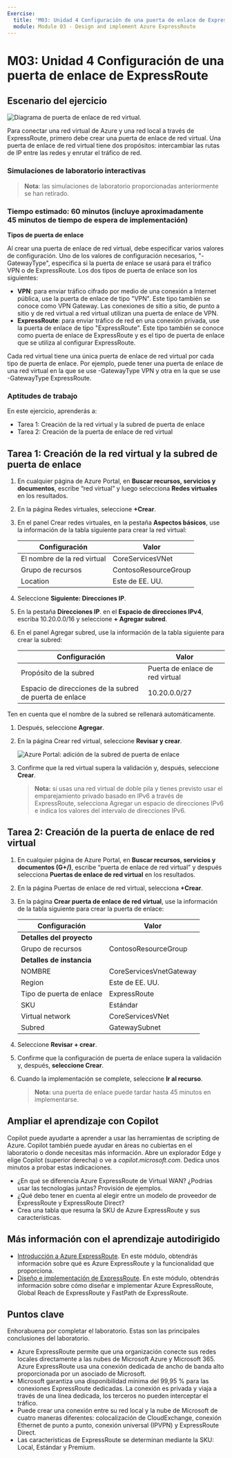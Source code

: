 ```yaml
---
Exercise:
  title: 'M03: Unidad 4 Configuración de una puerta de enlace de ExpressRoute'
  module: Module 03 - Design and implement Azure ExpressRoute
---
```

# M03: Unidad 4 Configuración de una puerta de enlace de ExpressRoute

## Escenario del ejercicio

![Diagrama de puerta de enlace de red virtual.](../media/4-exercise-configure-expressroute-gateway.png)

Para conectar una red virtual de Azure y una red local a través de ExpressRoute, primero debe crear una puerta de enlace de red virtual. Una puerta de enlace de red virtual tiene dos propósitos: intercambiar las rutas de IP entre las redes y enrutar el tráfico de red.

### Simulaciones de laboratorio interactivas

>**Nota**: las simulaciones de laboratorio proporcionadas anteriormente se han retirado.

### Tiempo estimado: 60 minutos (incluye aproximadamente 45 minutos de tiempo de espera de implementación)

**Tipos de puerta de enlace**

Al crear una puerta de enlace de red virtual, debe especificar varios valores de configuración. Uno de los valores de configuración necesarios, "-GatewayType", especifica si la puerta de enlace se usará para el tráfico VPN o de ExpressRoute. Los dos tipos de puerta de enlace son los siguientes:

- **VPN**: para enviar tráfico cifrado por medio de una conexión a Internet pública, use la puerta de enlace de tipo "VPN". Este tipo también se conoce como VPN Gateway. Las conexiones de sitio a sitio, de punto a sitio y de red virtual a red virtual utilizan una puerta de enlace de VPN.
- **ExpressRoute**: para enviar tráfico de red en una conexión privada, use la puerta de enlace de tipo "ExpressRoute". Este tipo también se conoce como puerta de enlace de ExpressRoute y es el tipo de puerta de enlace que se utiliza al configurar ExpressRoute.

Cada red virtual tiene una única puerta de enlace de red virtual por cada tipo de puerta de enlace. Por ejemplo, puede tener una puerta de enlace de una red virtual en la que se use -GatewayType VPN y otra en la que se use -GatewayType ExpressRoute.

### Aptitudes de trabajo

En este ejercicio, aprenderás a:

- Tarea 1: Creación de la red virtual y la subred de puerta de enlace
- Tarea 2: Creación de la puerta de enlace de red virtual

## Tarea 1: Creación de la red virtual y la subred de puerta de enlace

1. En cualquier página de Azure Portal, en **Buscar recursos, servicios y documentos**, escribe “red virtual” y luego selecciona **Redes virtuales** en los resultados.

1. En la página Redes virtuales, seleccione **+Crear**.

1. En el panel Crear redes virtuales, en la pestaña **Aspectos básicos**, use la información de la tabla siguiente para crear la red virtual:

   | **Configuración**          | **Valor**                        |
   | -------------------- | -------------------------------- |
   | El nombre de la red virtual | CoreServicesVNet                 |
   | Grupo de recursos       | ContosoResourceGroup             |
   | Location             | Este de EE. UU.                          |

1. Seleccione **Siguiente: Direcciones IP**.

1. En la pestaña **Direcciones IP**. en el **Espacio de direcciones IPv4**, escriba 10.20.0.0/16 y seleccione **+ Agregar subred**.

1. En el panel Agregar subred, use la información de la tabla siguiente para crear la subred:

   | **Configuración**                  | **Valor**               |
   | ---------------------------- | ----------------------- |
   | Propósito de la subred               | Puerta de enlace de red virtual |
   | Espacio de direcciones de la subred de puerta de enlace | 10.20.0.0/27            |

Ten en cuenta que el nombre de la subred se rellenará automáticamente.

1. Después, seleccione **Agregar**.

1. En la página Crear red virtual, seleccione **Revisar y crear**.

   ![Azure Portal: adición de la subred de puerta de enlace](../media/add-gateway-subnet.png)

1. Confirme que la red virtual supera la validación y, después, seleccione **Crear**.

   >**Nota:** si usas una red virtual de doble pila y tienes previsto usar el emparejamiento privado basado en IPv6 a través de ExpressRoute, selecciona Agregar un espacio de direcciones IPv6 e indica los valores del intervalo de direcciones IPv6.

## Tarea 2: Creación de la puerta de enlace de red virtual

1. En cualquier página de Azure Portal, en **Buscar recursos, servicios y documentos (G+/)**, escribe “puerta de enlace de red virtual” y después selecciona **Puertas de enlace de red virtual** en los resultados.

1. En la página Puertas de enlace de red virtual, selecciona **+Crear**.

1. En la página **Crear puerta de enlace de red virtual**, use la información de la tabla siguiente para crear la puerta de enlace:

   | **Configuración**               | **Valor**                  |
   | ------------------------- | -------------------------- |
   | **Detalles del proyecto**       |                            |
   | Grupo de recursos            | ContosoResourceGroup       |
   | **Detalles de instancia**      |                            |
   | NOMBRE                      | CoreServicesVnetGateway    |
   | Region                    | Este de EE. UU.                    |
   | Tipo de puerta de enlace              | ExpressRoute               |
   | SKU                       | Estándar                   |
   | Virtual network           | CoreServicesVNet           |
   | Subred                    | GatewaySubnet              |
   
1. Seleccione **Revisar + crear**.

1. Confirme que la configuración de puerta de enlace supera la validación y, después, **seleccione Crear**.

1. Cuando la implementación se complete, seleccione **Ir al recurso**.

   >**Nota:** una puerta de enlace puede tardar hasta 45 minutos en implementarse.


## Ampliar el aprendizaje con Copilot

Copilot puede ayudarte a aprender a usar las herramientas de scripting de Azure. Copilot también puede ayudar en áreas no cubiertas en el laboratorio o donde necesitas más información. Abre un explorador Edge y elige Copilot (superior derecha) o ve a *copilot.microsoft.com*. Dedica unos minutos a probar estas indicaciones.
+ ¿En qué se diferencia Azure ExpressRoute de Virtual WAN? ¿Podrías usar las tecnologías juntas? Provisión de ejemplos.
+ ¿Qué debo tener en cuenta al elegir entre un modelo de proveedor de ExpressRoute y ExpressRoute Direct?
+ Crea una tabla que resuma la SKU de Azure ExpressRoute y sus características.

## Más información con el aprendizaje autodirigido

+ [Introducción a Azure ExpressRoute](https://learn.microsoft.com/training/modules/intro-to-azure-expressroute/). En este módulo, obtendrás información sobre qué es Azure ExpressRoute y la funcionalidad que proporciona.
+ [Diseño e implementación de ExpressRoute](https://learn.microsoft.com/training/modules/design-implement-azure-expressroute/). En este módulo, obtendrás información sobre cómo diseñar e implementar Azure ExpressRoute, Global Reach de ExpressRoute y FastPath de ExpressRoute.

## Puntos clave

Enhorabuena por completar el laboratorio. Estas son las principales conclusiones del laboratorio. 
+ Azure ExpressRoute permite que una organización conecte sus redes locales directamente a las nubes de Microsoft Azure y Microsoft 365. Azure ExpressRoute usa una conexión dedicada de ancho de banda alto proporcionada por un asociado de Microsoft.
+ Microsoft garantiza una disponibilidad mínima del 99,95 % para las conexiones ExpressRoute dedicadas. La conexión es privada y viaja a través de una línea dedicada, los terceros no pueden interceptar el tráfico.
+ Puede crear una conexión entre su red local y la nube de Microsoft de cuatro maneras diferentes: colocalización de CloudExchange, conexión Ethernet de punto a punto, conexión universal (IPVPN) y ExpressRoute Direct.
+ Las características de ExpressRoute se determinan mediante la SKU: Local, Estándar y Premium. 

